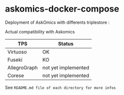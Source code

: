 # askomics-docker-compose
Deployment of AskOmics with differents triplestore :

Actual compatibility with Askomics 

| TPS            |  Status |
|----------------|---------|
|Virtuoso        |  OK     |
|Fuseki          |  KO     |
|AllegroGraph    | not yet implemented |
|Corese          | not yet implemented |


See `README.md file of each directory for more infos`

